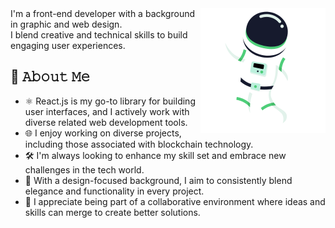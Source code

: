<!--
### Hi there 👋
**danilo-89/danilo-89** is a ✨ _special_ ✨ repository because its `README.md` (this file) appears on your GitHub profile.

Here are some ideas to get you started:

- 🔭 I’m currently working on ...
- 🌱 I’m currently learning ...
- 👯 I’m looking to collaborate on ...
- 🤔 I’m looking for help with ...
- 💬 Ask me about ...
- 📫 How to reach me: ...
- 😄 Pronouns: ...
- ⚡ Fun fact: ...
-->

<a href="https://github.com/danilo-89">   
<img align="right" src="/images/astroman.png?" width="200">
</a>
I'm a front-end developer with a  background in graphic and web design.<br /> I blend creative and technical skills to build engaging user experiences.

## :book: 𝙰𝚋𝚘𝚞𝚝 𝙼𝚎
- ⚛️ React.js is my go-to library for building user interfaces, and I actively work with diverse related web development tools.
- 🌐 I enjoy working on diverse projects, including those associated with blockchain technology.
- 🛠️ I'm always looking to enhance my skill set and embrace new challenges in the tech world.
- 🎨 With a design-focused background, I aim to consistently blend elegance and functionality in every project.
- 🤝 I appreciate being part of a collaborative environment where ideas and skills can merge to create better solutions.
